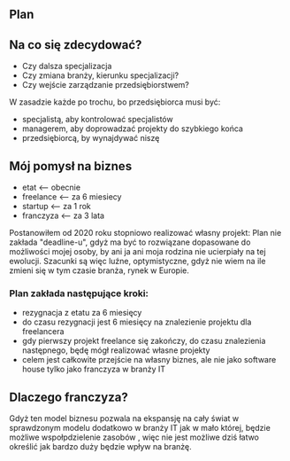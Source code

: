 ## Plan


## Na co się zdecydować?

+ Czy dalsza specjalizacja
+ Czy zmiana branży, kierunku specjalizacji?
+ Czy wejście zarządzanie przedsiębiorstwem?

W zasadzie każde po trochu, bo przedsiębiorca musi być:
+ specjalistą, aby kontrolować specjalistów
+ managerem, aby doprowadzać projekty do szybkiego końca
+ przedsiębiorcą, by wynajdywać niszę


## Mój pomysł na biznes


+ etat <-- obecnie
+ freelance <-- za 6 miesiecy
+ startup <-- za 1 rok
+ franczyza <-- za 3 lata


Postanowiłem od 2020 roku stopniowo realizować własny projekt:
Plan nie zakłada "deadline-u", gdyż ma być to rozwiązane dopasowane do możliwości mojej osoby, by
ani ja ani moja rodzina nie ucierpiały na tej ewolucji.
Szacunki są więc luźne, optymistyczne, gdyż nie wiem na ile zmieni się  w tym czasie branża, rynek w Europie.


### Plan zakłada następujące kroki:
+ rezygnacja z etatu za 6 miesięcy
+ do czasu rezygnacji jest 6 miesięcy na znalezienie projektu dla freelancera
+ gdy pierwszy projekt freelance się zakończy, do czasu znalezienia następnego, będę mógł realizować własne projekty
+ celem jest całkowite przejście na własny biznes, ale nie jako software house tylko jako franczyza w branży IT

## Dlaczego franczyza?

Gdyż ten model biznesu pozwala na ekspansję na cały świat w sprawdzonym modelu
dodatkowo w branży IT jak w mało której, będzie możliwe wspołpdzielenie zasobów ,
więc nie jest możliwe dziś łatwo określić jak bardzo duży będzie wpływ na branżę.
